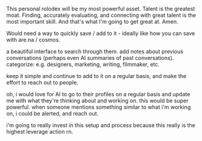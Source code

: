 This personal rolodex will be my most powerful asset. Talent is the greatest moat. Finding, accurately evaluating, and connecting with great talent is the most important skill. And that's what I'm going to get great at. Amen.

Would need a way to quickly save / add to it - ideally like how you can save with are.na / cosmos.

a beautiful interface to search through them. add notes about previous conversations (perhaps even AI summaries of past conversations). categorize: e.g. designers, marketing, writing, filmmaker, etc.

keep it simple and continue to add to it on a regular basis, and make the effort to reach out to people.

oh, i would love for AI to go to their profiles on a regular basis and update me with what they're thinking about and working on. this would be super powerful. when someone  mentions something similar to what i'm working on, i could be alerted, and reach out.

i'm going to really invest in this setup and process because this really is the highest leverage action rn.